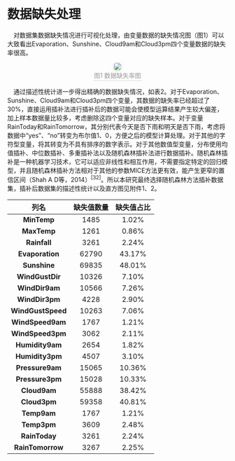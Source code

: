 # 数据缺失处理

&emsp;对数据集数据缺失情况进行可视化处理，由变量数据的缺失情况图（图1）可以大致看出Evaporation、Sunshine、Cloud9am和Cloud3pm四个变量数据的缺失率很高。
<center>
    <img style="border-radius: 0.3125em;
    box-shadow: 0 2px 4px 0 rgba(34,36,38,.12),0 2px 10px 0 rgba(34,36,38,.08);" 
    src="D:\Studyfiles\管理科学建模方法论\小组\Introduction\content_4\图1.png">
    <br>
    <div style="color:orange; border-bottom: 1px solid #d9d9d9;
    display: inline-block;
    color: #999;
    padding: 2px;">图1 数据缺失率图</div>
</center>

&emsp;通过描述性统计进一步得出精确的数据缺失情况，如表2。对于Evaporation、Sunshine、Cloud9am和Cloud3pm四个变量，其数据的缺失率已经超过了30%，直接运用插补法进行插补后的数据可能会使模型运算结果产生较大偏差，加上样本数据量比较多，考虑删除这四个变量对应的缺失样本。对于变量RainToday和RainTomorrow，其分别代表今天是否下雨和明天是否下雨，考虑将数据中“yes”、“no”转变为布尔值1、0，方便之后的模型计算处理。对于其他的字符型变量，将其转变为不具有排序的数字表示。对于其他数值型变量，分布使用均值插补、中位数插补、多重插补法以及随机森林插补法进行数据插补。随机森林插补是一种机器学习技术，它可以适应非线性和相互作用，不需要指定特定的回归模型，并且随机森林插补方法相对于其他的参数MICE方法更有效，能产生更窄的置信区间（Shah A D等，2014）<sup>[32]</sup>。所以本研究最终选择随机森林方法插补数据集，插补后数据集的描述性统计以及直方图见附件1、2。

|     **列名**      | **缺失值数量** | **缺失值占比** |
|  :---:  |  :----:   |  :---:  |
|    **MinTemp**    |      1485      |     1.02%      |
|    **MaxTemp**    |      1261      |     0.86%      |
|   **Rainfall**    |      3261      |     2.24%      |
|  **Evaporation**  |     62790      |     43.17%     |
|   **Sunshine**    |     69835      |     48.01%     |
|  **WindGustDir**  |     10326      |     7.10%      |
|  **WindDir9am**   |     10566      |     7.26%      |
|  **WindDir3pm**   |      4228      |     2.90%      |
| **WindGustSpeed** |     10263      |     7.06%      |
| **WindSpeed9am**  |      1767      |     1.21%      |
| **WindSpeed3pm**  |      3062      |     2.11%      |
|  **Humidity9am**  |      2654      |     1.82%      |
|  **Humidity3pm**  |      4507      |     3.10%      |
|  **Pressure9am**  |     15065      |     10.36%     |
|  **Pressure3pm**  |     15028      |     10.33%     |
|   **Cloud9am**    |     55888      |     38.42%     |
|   **Cloud3pm**    |     59358      |     40.81%     |
|    **Temp9am**    |      1767      |     1.21%      |
|    **Temp3pm**    |      3609      |     2.48%      |
|   **RainToday**   |      3261      |     2.24%      |
| **RainTomorrow**  |      3267      |     2.25%      |

